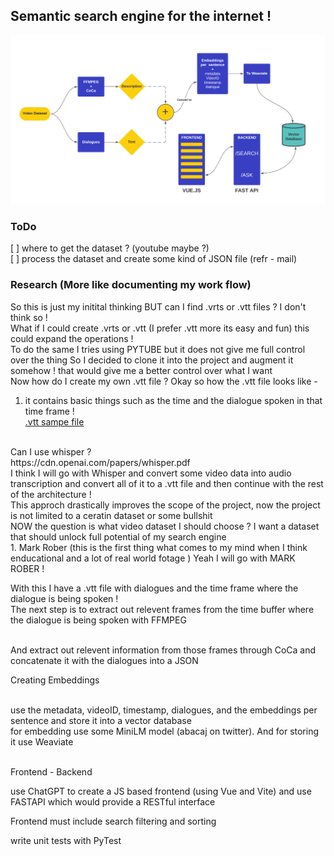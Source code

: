 ## Semantic search engine for the internet !
<img src="./assets/architecture.png"></img>

### ToDo
[ ] where to get the dataset ? (youtube maybe ?)<br>
[ ] process the dataset and create some kind of JSON file (refr - mail)

### Research (More like documenting my work flow)
So this is just my initital thinking BUT can I find .vrts or .vtt files ? I don't think so !<br>
What if I could create .vrts or .vtt (I prefer .vtt more its easy and fun) this could expand the operations ! <br>
To do the same I tries using PYTUBE but it does not give me full control over the thing So I decided to clone it into the project and augment it somehow ! that would give me a better control over what I want <br>
Now how do I create my own .vtt file ? Okay so how the .vtt file looks like - <br>
1. it contains basic things such as the time and the dialogue spoken in that time frame !<br>
<a href="./smpleDataset/">.vtt sampe file </a>
<br>
Can I use whisper ? <br>
https://cdn.openai.com/papers/whisper.pdf <br>
I think I will go with Whisper and convert some video data into audio transcription and convert all of it to a .vtt file and then continue with the rest of the architecture ! <br>
This approch drastically improves the scope of the project, now the project is not limited to a ceratin dataset or some bullshit <br>
NOW the question is what video dataset I should choose ? I want a dataset that should unlock full potential of my search engine <br>
1. Mark Rober (this is the first thing what comes to my mind when I think enducational and a lot of real world fotage ) Yeah I will go with MARK ROBER ! <br>

With this I have a .vtt file with dialogues and the time frame where the dialogue is being spoken ! <br>
The next step is to extract out relevent frames from the time buffer where the dialogue is being spoken with FFMPEG<br><br>

And extract out relevent information from those frames through CoCa and concatenate it with the dialogues into a JSON <br>

Creating Embeddings <br><br>

use the metadata, videoID, timestamp, dialogues, and the embeddings per sentence and store it into a vector database <br>
for embedding use some MiniLM model (abacaj on twitter). And for storing it use Weaviate <br><br>

Frontend - Backend <br>

use ChatGPT to create a JS based frontend (using Vue and Vite) and use FASTAPI which would provide a RESTful interface <br>

Frontend must include search filtering and sorting <br>

write unit tests with PyTest <br>






